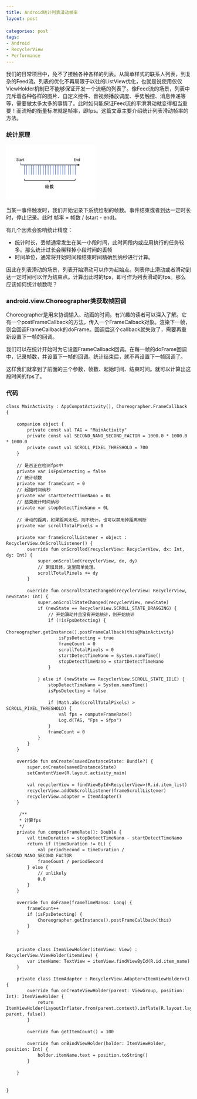 ```yaml
---
title: Android统计列表滑动帧率
layout: post

categories: post
tags:
- Android
- RecyclerView
- Performance
---
```

我们的日常项目中，免不了接触各种各样的列表。从简单样式的联系人列表，到复杂的Feed流。列表的优化不再局限于以往的ListView优化，也就是说使用仅仅ViewHolder机制已不能够保证开发一个流畅的列表了。像Feed流的场景，列表中充斥着各种各样的图片、自定义控件、音视频播放调度、手势触控、消息传递等等，需要做太多太多的事情了。此时如何能保证Feed流的平滑滑动就变得相当重要！而流畅的衡量标准就是帧率，即fps。这篇文章主要介绍统计列表滑动帧率的方法。

### 统计原理
<img src="/static/images/fps_01.png" height="151" width="245" class="float-top"/>

当某一事件触发时，我们开始记录下系统绘制的帧数。事件结束或者到达一定时长时，停止记录。此时 帧率 = 帧数 / (start - end)。

有几个因素会影响统计精度：
* 统计时长，丢帧通常发生在某一小段时间，此时间段内或应用执行的任务较多。那么统计过长会稀释掉小段时间的丢帧
* 时间单位，通常将开始时间和结束时间精确到纳秒进行计算。

因此在列表滑动的场景，列表开始滑动可以作为起始点。列表停止滑动或者滑动到达一定时间可以作为结束点。计算出此时的fps，即可作为列表滑动的fps。那么应该如何统计帧数呢？

### android.view.Choreographer类获取帧回调
Choreographer是用来协调输入、动画的时间。有兴趣的读者可以深入了解。它有一个postFrameCallback的方法，传入一个FrameCalback对象。渲染下一帧，则会回调FrameCallback的doFrame。回调后这个callback就失效了，需要再重新设置下一帧的回调。

我们可以在统计开始时为它设置FrameCallback回调。在每一帧的doFrame回调中，记录帧数，并设置下一帧的回调。统计结束后，就不再设置下一帧回调了。

这样我们就拿到了前面的三个参数，帧数、起始时间、结束时间。就可以计算出这段时间的fps了。

### 代码
```
class MainActivity : AppCompatActivity(), Choreographer.FrameCallback {

    companion object {
        private const val TAG = "MainActivity"
        private const val SECOND_NANO_SECOND_FACTOR = 1000.0 * 1000.0 * 1000.0
        private const val SCROLL_PIXEL_THRESHOLD = 700
    }

    // 是否正在检测fps中
    private var isFpsDetecting = false
    // 统计帧数
    private var frameCount = 0
    // 起始时间纳秒
    private var startDetectTimeNano = 0L
    // 结束统计时间纳秒
    private var stopDetectTimeNano = 0L

    // 滑动的距离，如果距离太短，则不统计。也可以禁用掉距离判断
    private var scrollTotalPixels = 0

    private var frameScrollListener = object : RecyclerView.OnScrollListener() {
        override fun onScrolled(recyclerView: RecyclerView, dx: Int, dy: Int) {
            super.onScrolled(recyclerView, dx, dy)
            // 累加具体，这里简单处理。
            scrollTotalPixels += dy
        }

        override fun onScrollStateChanged(recyclerView: RecyclerView, newState: Int) {
            super.onScrollStateChanged(recyclerView, newState)
            if (newState == RecyclerView.SCROLL_STATE_DRAGGING) {
                // 开始滑动并且没有开始统计，则开始统计
                if (!isFpsDetecting) {
                    Choreographer.getInstance().postFrameCallback(this@MainActivity)
                    isFpsDetecting = true
                    frameCount = 0
                    scrollTotalPixels = 0
                    startDetectTimeNano = System.nanoTime()
                    stopDetectTimeNano = startDetectTimeNano
                }

            } else if (newState == RecyclerView.SCROLL_STATE_IDLE) {
                stopDetectTimeNano = System.nanoTime()
                isFpsDetecting = false

                if (Math.abs(scrollTotalPixels) > SCROLL_PIXEL_THRESHOLD) {
                    val fps = computeFrameRate()
                    Log.d(TAG, "Fps = $fps")
                }
                frameCount = 0
            }
        }
    }

    override fun onCreate(savedInstanceState: Bundle?) {
        super.onCreate(savedInstanceState)
        setContentView(R.layout.activity_main)

        val recyclerView = findViewById<RecyclerView>(R.id.item_list)
        recyclerView.addOnScrollListener(frameScrollListener)
        recyclerView.adapter = ItemAdapter()
    }
    
     /**
     * 计算fps
     */
    private fun computeFrameRate(): Double {
        val timeDuration = stopDetectTimeNano - startDetectTimeNano
        return if (timeDuration != 0L) {
            val periodSecond = timeDuration / SECOND_NANO_SECOND_FACTOR
            frameCount / periodSecond
        } else {
            // unlikely
            0.0
        }
    }

    override fun doFrame(frameTimeNanos: Long) {
        frameCount++
        if (isFpsDetecting) {
            Choreographer.getInstance().postFrameCallback(this)
        }
    }


    private class ItemViewHolder(itemView: View) : RecyclerView.ViewHolder(itemView) {
        var itemName: TextView = itemView.findViewById(R.id.item_name)
    }

    private class ItemAdapter : RecyclerView.Adapter<ItemViewHolder>() {
        override fun onCreateViewHolder(parent: ViewGroup, position: Int): ItemViewHolder {
            return ItemViewHolder(LayoutInflater.from(parent.context).inflate(R.layout.layout_item, parent, false))
        }

        override fun getItemCount() = 100

        override fun onBindViewHolder(holder: ItemViewHolder, position: Int) {
            holder.itemName.text = position.toString()
        }

    }


}
```
